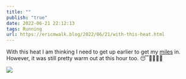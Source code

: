 ```yaml
---
title: ""
publish: "true"
date: 2022-06-21 22:12:13
tags: Running
url: https://ericmwalk.blog/2022/06/21/with-this-heat.html
---
```


With this heat I am thinking I need to get up earlier to get my [miles](http://www.strava.com/activities/7344145355) in. However, it was still pretty warm out at this hour too. 😴🥵🏃🏻‍♂️

![](https://ericmwalk.blog/uploads/2022/a967aa8d25.jpg)